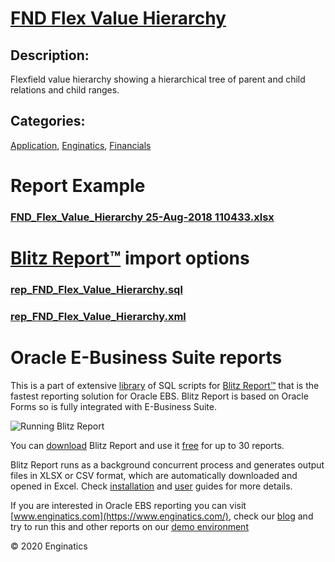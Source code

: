# [FND Flex Value Hierarchy](https://www.enginatics.com/reports/fnd-flex-value-hierarchy)
## Description: 
Flexfield value hierarchy showing a hierarchical tree of parent and child relations and child ranges.
## Categories: 
[Application](https://www.enginatics.com/library/?pg=1&category[]=Application), [Enginatics](https://www.enginatics.com/library/?pg=1&category[]=Enginatics), [Financials](https://www.enginatics.com/library/?pg=1&category[]=Financials)
# Report Example
### [FND_Flex_Value_Hierarchy 25-Aug-2018 110433.xlsx](https://www.enginatics.com/example/fnd-flex-value-hierarchy)
# [Blitz Report™](https://www.enginatics.com/blitz-report) import options
### [rep_FND_Flex_Value_Hierarchy.sql](https://www.enginatics.com/export/fnd-flex-value-hierarchy)
### [rep_FND_Flex_Value_Hierarchy.xml](https://www.enginatics.com/xml/fnd-flex-value-hierarchy)
# Oracle E-Business Suite reports

This is a part of extensive [library](https://www.enginatics.com/library/) of SQL scripts for [Blitz Report™](https://www.enginatics.com/blitz-report/) that is the fastest reporting solution for Oracle EBS. Blitz Report is based on Oracle Forms so is fully integrated with E-Business Suite. 

![Running Blitz Report](https://www.enginatics.com/wp-content/uploads/2018/01/Running-blitz-report.png) 

You can [download](https://www.enginatics.com/download/) Blitz Report and use it [free](https://www.enginatics.com/pricing/) for up to 30 reports. 

Blitz Report runs as a background concurrent process and generates output files in XLSX or CSV format, which are automatically downloaded and opened in Excel. Check [installation](https://www.enginatics.com/installation-guide/) and [user](https://www.enginatics.com/user-guide/) guides for more details.

If you are interested in Oracle EBS reporting you can visit [www.enginatics.com](https://www.enginatics.com/), check our [blog](https://www.enginatics.com/blog) and try to run this and other reports on our [demo environment](http://demo.enginatics.com/)

© 2020 Enginatics